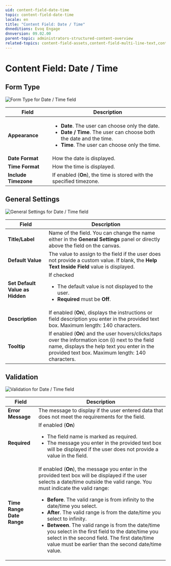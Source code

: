 ```yaml
---
uid: content-field-date-time
topic: content-field-date-time
locale: en
title: "Content Field: Date / Time"
dnneditions: Evoq Engage
dnnversion: 09.02.00
parent-topic: administrators-structured-content-overview
related-topics: content-field-assets,content-field-multi-line-text,content-field-multiple-choice,content-field-number,content-field-reference-object,content-field-single-line-text,content-field-static-text
---
```


# Content Field: Date / Time

## Form Type

  

![Form Type for Date / Time field](/images/scr-ContentField-DateTime-formtype.gif)

  

|**Field**|**Description**|
|---|---|
|**Appearance**|<ul><li><strong>Date</strong>. The user can choose only the date.</li><li><strong>Date / Time</strong>. The user can choose both the date and the time.</li><li><strong>Time</strong>. The user can choose only the time.</li></ul>|
|**Date Format**|How the date is displayed.|
|**Time Format**|How the time is displayed.|
|**Include Timezone**|If enabled (**On**), the time is stored with the specified timezone.|

## General Settings

  

![General Settings for Date / Time field](/images/scr-ContentField-DateTime-generalsettings.gif)

  

|**Field**|**Description**|
|---|---|
|**Title/Label**|Name of the field. You can change the name either in the **General Settings** panel or directly above the field on the canvas.|
|**Default Value**|The value to assign to the field if the user does not provide a custom value. If blank, the **Help Text Inside Field** value is displayed.|
|**Set Default Value as Hidden**|If checked<ul><li>The default value is not displayed to the user.</li><li><strong>Required</strong> must be <strong>Off</strong>.</li></ul>|
|**Description**|If enabled (**On**), displays the instructions or field description you enter in the provided text box. Maximum length: 140 characters.|
|**Tooltip**|If enabled (**On**) and the user hovers/clicks/taps over the information icon (i) next to the field name, displays the help text you enter in the provided text box. Maximum length: 140 characters.|

## Validation

  

![Validation for Date / Time field](/images/scr-ContentField-DateTime-validation.gif)

  

|**Field**|**Description**|
|---|---|
|**Error Message**|The message to display if the user entered data that does not meet the requirements for the field.|
|**Required**|If enabled (**On**)<ul><li>The field name is marked as required.</li><li>The message you enter in the provided text box will be displayed if the user does not provide a value in the field.</li></ul>|
|**Time Range <br />Date Range**|If enabled (**On**), the message you enter in the provided text box will be displayed if the user selects a date/time outside the valid range. You must indicate the valid range:<ul><li><strong>Before</strong>. The valid range is from infinity to the date/time you select.</li><li><strong>After</strong>. The valid range is from the date/time you select to infinity.</li><li><strong>Between</strong>. The valid range is from the date/time you select in the first field to the date/time you select in the second field. The first date/time value must be earlier than the second date/time value.</li></ul>|